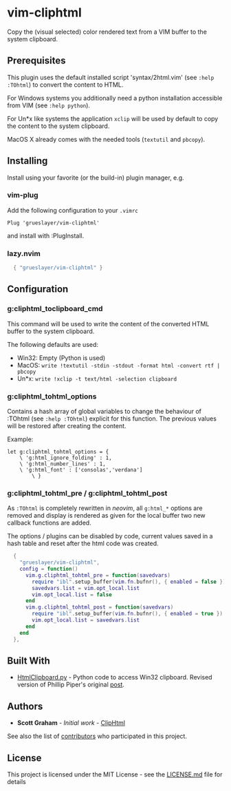 ﻿# vim-cliphtml

Copy the (visual selected) color rendered text from a VIM buffer to the system clipboard.

## Prerequisites

This plugin uses the default installed script 'syntax/2html.vim' (see `:help :TOhtml`) to convert the content to HTML.

For Windows systems you additionally need a python installation accessible from VIM (see `:help python`).

For Un*x like systems the application `xclip` will be used by default to copy the content to the system clipboard.

MacOS X already comes with the needed tools (`textutil` and `pbcopy`).

## Installing

Install using your favorite (or the build-in) plugin manager, e.g.

### vim-plug

Add the following configuration to your `.vimrc`

```vim
Plug 'grueslayer/vim-cliphtml'
```

and install with :PlugInstall.

### lazy.nvim

```lua
  { "grueslayer/vim-cliphtml" }
```

## Configuration

### g:cliphtml_toclipboard_cmd

This command will be used to write the content of the converted HTML buffer to the system clipboard.

The following defaults are used:

- Win32: Empty (Python is used)
- MacOS: `write !textutil -stdin -stdout -format html -convert rtf | pbcopy`
- Un*x: `write !xclip -t text/html -selection clipboard`

### g:cliphtml_tohtml_options

Contains a hash array of global variables to change the behaviour of :TOhtml (see `:help :TOhtml`) explicit for this function.
The previous values will be restored after creating the content.

Example:

```vim
let g:cliphtml_tohtml_options = {
    \ 'g:html_ignore_folding' : 1,
    \ 'g:html_number_lines' : 1,
    \ 'g:html_font' : ['consolas','verdana']
        \ }
```

### g:cliphtml_tohtml_pre / g:cliphtml_tohtml_post

As `:TOhtml` is completely rewritten in *neovim*, all `g:html_*` options are removed and display is rendered as given for the local buffer two new callback functions are added.

The options / plugins can be disabled by code, current values saved in a hash table and reset after the html code was created.

```lua
  {
    "grueslayer/vim-cliphtml",
    config = function()
      vim.g.cliphtml_tohtml_pre = function(savedvars)
        require "ibl".setup_buffer(vim.fn.bufnr(), { enabled = false })
        savedvars.list = vim.opt_local.list
        vim.opt_local.list = false
      end
      vim.g.cliphtml_tohtml_post = function(savedvars)
        require "ibl".setup_buffer(vim.fn.bufnr(), { enabled = true })
        vim.opt_local.list = savedvars.list
      end
    end
  },
```

## Built With

- [HtmlClipboard.py](https://gist.github.com/Erreinion/6691093) - Python code to access Win32 clipboard. Revised version of Phillip Piper's original [post](http://code.activestate.com/recipes/474121).

## Authors

- **Scott Graham** - *Initial work* - [ClipHtml](https://github.com/sgraham/sgraham/blob/master/vimfiles/plugin/cliphtml.vim)

See also the list of [contributors](https://github.com/grueslayer/vim-cliphtml/contributors) who participated in this project.

## License

This project is licensed under the MIT License - see the [LICENSE.md](LICENSE.md) file for details
